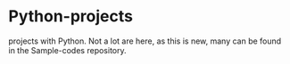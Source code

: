 # Python-projects

projects with Python.
Not a lot are here, as this is new, many can be found in the Sample-codes repository.
